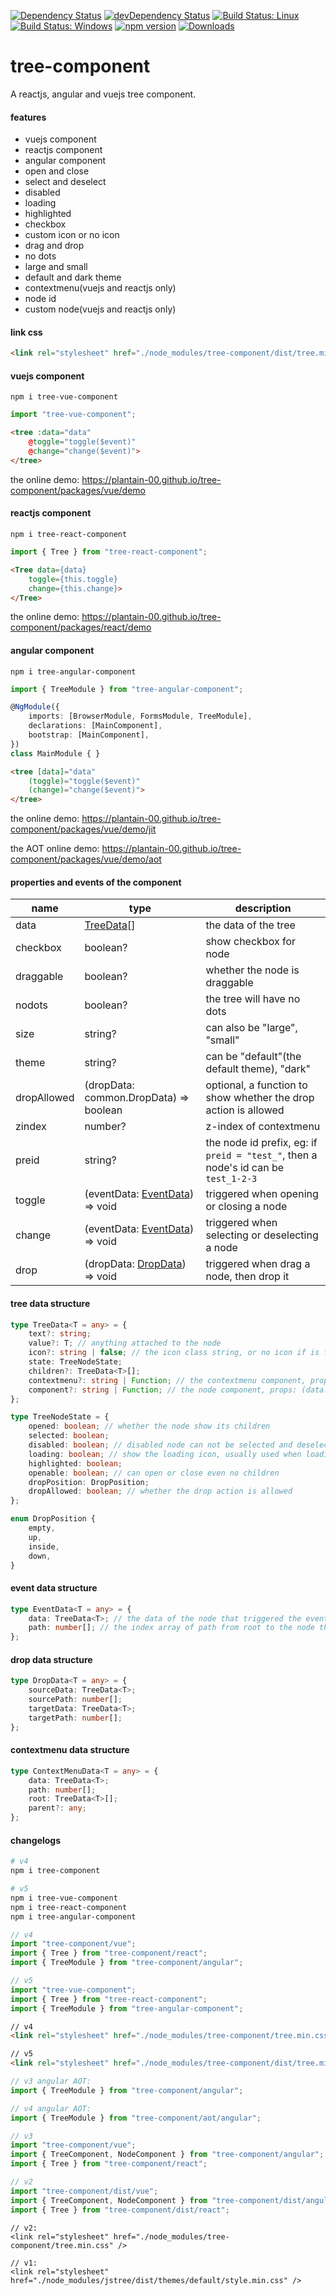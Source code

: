 [![Dependency Status](https://david-dm.org/plantain-00/tree-component.svg)](https://david-dm.org/plantain-00/tree-component)
[![devDependency Status](https://david-dm.org/plantain-00/tree-component/dev-status.svg)](https://david-dm.org/plantain-00/tree-component#info=devDependencies)
[![Build Status: Linux](https://travis-ci.org/plantain-00/tree-component.svg?branch=master)](https://travis-ci.org/plantain-00/tree-component)
[![Build Status: Windows](https://ci.appveyor.com/api/projects/status/github/plantain-00/tree-component?branch=master&svg=true)](https://ci.appveyor.com/project/plantain-00/tree-component/branch/master)
[![npm version](https://badge.fury.io/js/tree-component.svg)](https://badge.fury.io/js/tree-component)
[![Downloads](https://img.shields.io/npm/dm/tree-component.svg)](https://www.npmjs.com/package/tree-component)

# tree-component
A reactjs, angular and vuejs tree component.

#### features

+ vuejs component
+ reactjs component
+ angular component
+ open and close
+ select and deselect
+ disabled
+ loading
+ highlighted
+ checkbox
+ custom icon or no icon
+ drag and drop
+ no dots
+ large and small
+ default and dark theme
+ contextmenu(vuejs and reactjs only)
+ node id
+ custom node(vuejs and reactjs only)

#### link css

```html
<link rel="stylesheet" href="./node_modules/tree-component/dist/tree.min.css" />
```

#### vuejs component

`npm i tree-vue-component`

```ts
import "tree-vue-component";
```

```html
<tree :data="data"
    @toggle="toggle($event)"
    @change="change($event)">
</tree>
```

the online demo: https://plantain-00.github.io/tree-component/packages/vue/demo

#### reactjs component

`npm i tree-react-component`

```ts
import { Tree } from "tree-react-component";
```

```html
<Tree data={data}
    toggle={this.toggle}
    change={this.change}>
</Tree>
```

the online demo: https://plantain-00.github.io/tree-component/packages/react/demo

#### angular component

`npm i tree-angular-component`

```ts
import { TreeModule } from "tree-angular-component";

@NgModule({
    imports: [BrowserModule, FormsModule, TreeModule],
    declarations: [MainComponent],
    bootstrap: [MainComponent],
})
class MainModule { }
```

```html
<tree [data]="data"
    (toggle)="toggle($event)"
    (change)="change($event)">
</tree>
```

the online demo: https://plantain-00.github.io/tree-component/packages/vue/demo/jit

the AOT online demo: https://plantain-00.github.io/tree-component/packages/vue/demo/aot

#### properties and events of the component

name | type | description
--- | --- | ---
data | [TreeData](#tree-data-structure)[] | the data of the tree
checkbox | boolean? | show checkbox for node
draggable | boolean? | whether the node is draggable
nodots | boolean? | the tree will have no dots
size | string? | can also be "large", "small"
theme | string? | can be "default"(the default theme), "dark"
dropAllowed | (dropData: common.DropData) => boolean | optional, a function to show whether the drop action is allowed
zindex | number? | z-index of contextmenu
preid | string? | the node id prefix, eg: if `preid = "test_"`, then a node's id can be `test_1-2-3`
toggle | (eventData: [EventData](#event-data-structure)) => void | triggered when opening or closing a node
change | (eventData: [EventData](#event-data-structure)) => void | triggered when selecting or deselecting a node
drop | (dropData: [DropData](#drop-data-structure)) => void | triggered when drag a node, then drop it

#### tree data structure

```ts
type TreeData<T = any> = {
    text?: string;
    value?: T; // anything attached to the node
    icon?: string | false; // the icon class string, or no icon if is false
    state: TreeNodeState;
    children?: TreeData<T>[];
    contextmenu?: string | Function; // the contextmenu component, props: (data: ContextMenuData<T>)
    component?: string | Function; // the node component, props: (data: TreeData<T>)
};

type TreeNodeState = {
    opened: boolean; // whether the node show its children
    selected: boolean;
    disabled: boolean; // disabled node can not be selected and deselected
    loading: boolean; // show the loading icon, usually used when loading child nodes
    highlighted: boolean;
    openable: boolean; // can open or close even no children
    dropPosition: DropPosition;
    dropAllowed: boolean; // whether the drop action is allowed
};

enum DropPosition {
    empty,
    up,
    inside,
    down,
}
```

#### event data structure

```ts
type EventData<T = any> = {
    data: TreeData<T>; // the data of the node that triggered the event
    path: number[]; // the index array of path from root to the node that triggered the event
};
```

#### drop data structure

```ts
type DropData<T = any> = {
    sourceData: TreeData<T>;
    sourcePath: number[];
    targetData: TreeData<T>;
    targetPath: number[];
};
```

#### contextmenu data structure

```ts
type ContextMenuData<T = any> = {
    data: TreeData<T>;
    path: number[];
    root: TreeData<T>[];
    parent?: any;
};
```

#### changelogs

```bash
# v4
npm i tree-component

# v5
npm i tree-vue-component
npm i tree-react-component
npm i tree-angular-component
```

```ts
// v4
import "tree-component/vue";
import { Tree } from "tree-component/react";
import { TreeModule } from "tree-component/angular";

// v5
import "tree-vue-component";
import { Tree } from "tree-react-component";
import { TreeModule } from "tree-angular-component";
```

```html
// v4
<link rel="stylesheet" href="./node_modules/tree-component/tree.min.css" />

// v5
<link rel="stylesheet" href="./node_modules/tree-component/dist/tree.min.css" />
```

```ts
// v3 angular AOT:
import { TreeModule } from "tree-component/angular";

// v4 angular AOT:
import { TreeModule } from "tree-component/aot/angular";
```

```ts
// v3
import "tree-component/vue";
import { TreeComponent, NodeComponent } from "tree-component/angular";
import { Tree } from "tree-component/react";

// v2
import "tree-component/dist/vue";
import { TreeComponent, NodeComponent } from "tree-component/dist/angular";
import { Tree } from "tree-component/dist/react";
```

```
// v2:
<link rel="stylesheet" href="./node_modules/tree-component/tree.min.css" />

// v1:
<link rel="stylesheet" href="./node_modules/jstree/dist/themes/default/style.min.css" />
```
